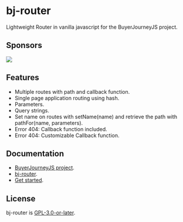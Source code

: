 # bj-router
Lightweight Router in vanilla javascript for the BuyerJourneyJS project.

## Sponsors
[<img src="https://www.conference.com.mx/web/image/website/3/logo/Conference?unique=cb769b7">](https://www.conference.com.mx/comercializacion-digital)

## Features
- Multiple routes with path and callback function.
- Single page application routing using hash.
- Parameters.
- Query strings.
- Set name on routes with setName(name) and retrieve the path with pathFor(name, parameters).
- Error 404: Callback function included.
- Error 404: Customizable Callback function.

## Documentation 
- [BuyerJourneyJS project](https://buyerjourney.ninja/).
- [bj-router](https://buyerjourney.ninja/bj-router).
- [Get started](https://buyerjourney.ninja/get-started).
## 

## License
bj-router is [GPL-3.0-or-later](./LICENSE).